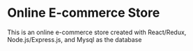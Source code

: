 # Online E-commerce Store

This is an online e-commerce store created with React/Redux, Node.js/Express.js, and Mysql as the database
